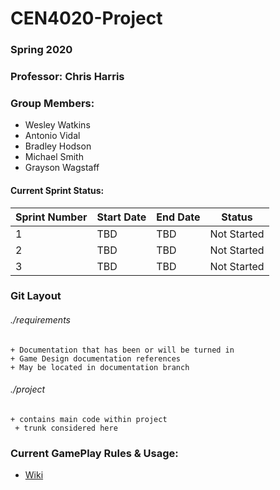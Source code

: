 # CEN4020-Project

### Spring 2020
### Professor: Chris Harris
### Group Members:
* Wesley Watkins
* Antonio Vidal
* Bradley Hodson
* Michael Smith
* Grayson Wagstaff

#### Current Sprint Status:
Sprint Number | Start Date | End Date | Status
--- | --- | --- | ---
1 | TBD | TBD | Not Started
2 | TBD | TBD | Not Started
3 | TBD | TBD | Not Started

### Git Layout

###### ./requirements
	+ Documentation that has been or will be turned in
	+ Game Design documentation references
	+ May be located in documentation branch


###### ./project
 	+ contains main code within project
	 + trunk considered here


### Current GamePlay Rules & Usage:
 + [Wiki](https://github.com/wesleywatkins/CEN4020-Project/wiki)
